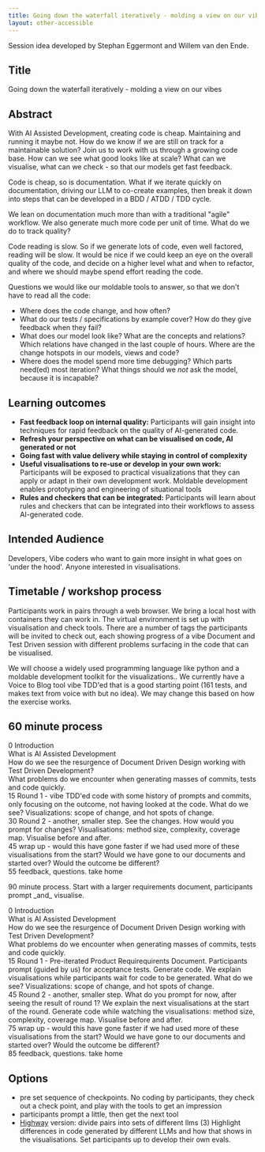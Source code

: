 ```yaml
---
title: Going down the waterfall iteratively - molding a view on our vibes
layout: other-accessible
---
```


Session idea developed by Stephan Eggermont and Willem van den Ende.

Title
---

Going down the waterfall iteratively \- molding a view on our vibes

Abstract
----

With AI Assisted Development, creating code is cheap. Maintaining and running it maybe not. How do we know if we are still on track for a maintainable solution? Join us to work with us through a growing code base. How can we see what good looks like at scale? What can we visualise, what can we check \- so that our models get fast feedback.

Code is cheap, so is documentation. What if we iterate quickly on documentation, driving our LLM to co-create examples, then break it down into steps that can be developed in a BDD / ATDD / TDD cycle.

We lean on documentation much more than with a traditional "agile" workflow. We also generate much more code per unit of time. What do we do to track quality?

Code reading is slow. So if we generate lots of code, even well factored, reading will be slow. It would be nice if we could keep an eye on the overall quality of the code, and decide on a higher level what and when to refactor, and where we should maybe spend effort reading the code. 

Questions we would like our moldable tools to answer, so that we don't have to read all the code:

- Where does the code change, and how often?   
- What do our tests / specifications by example cover? How do they give feedback when they fail?   
- What does our model look like? What are the concepts and relations? Which relations have changed in the last couple of hours. Where are the change hotspots in our models, views and code?  
- Where does the model spend more time debugging? Which parts need(ed) most iteration? What things should we *not* ask the model, because it is incapable?

Learning outcomes
----

* **Fast feedback loop on internal quality:** Participants will gain insight into techniques for rapid feedback on the quality of AI-generated code.  
* **Refresh your perspective on what can be visualised on code, AI generated or not**  
* **Going fast with value delivery while staying in control of complexity**  
* **Useful visualisations to re-use or develop in your own work:** Participants will be exposed to practical visualizations that they can apply or adapt in their own development work. Moldable development enables prototyping and engineering of situational tools  
* **Rules and checkers that can be integrated:** Participants will learn about rules and checkers that can be integrated into their workflows to assess AI-generated code.

Intended Audience
----
Developers, Vibe coders who want to gain more insight in what goes on 'under the hood'. Anyone interested in visualisations.

Timetable / workshop process
-----

Participants work in pairs through a web browser. We bring a local host with containers they can work in. The virtual environment is set up with visualisation and check tools. There are a number of tags the participants will be invited to check out, each showing progress of a vibe Document and Test Driven session with different problems surfacing in the code that can be visualised.

We will choose a widely used programming language like python and a moldable development toolkit for the visualizations.. We currently have a Voice to Blog tool vibe TDD'ed that is a good starting point (161 tests, and makes text from voice with  but no idea). We may change this based on how the exercise works.

60 minute process
----

0 Introduction  
   What is AI Assisted Development  
   How do we see the resurgence of Document Driven Design working with Test Driven Development?  
   What problems do we encounter when generating masses of commits, tests and code quickly.  
15 Round 1 \- vibe TDD'ed code with some history of prompts and commits, only focusing on the outcome, not having looked at the code. What do we see? Visualizations: scope of change, and hot spots of change.  
30 Round 2 \- another, smaller step. See the changes. How would you prompt for changes? Visualisations: method size, complexity, coverage map. Visualise before and after.   
45 wrap up \- would this have gone faster if we had used more of these visualisations from the start? Would we have gone to our documents and started over? Would the outcome be different?  
55 feedback, questions. take home

90 minute process. Start with a larger requirements document, participants prompt \_and\_ visualise. 

0 Introduction  
   What is AI Assisted Development  
   How do we see the resurgence of Document Driven Design working with Test Driven Development?  
   What problems do we encounter when generating masses of commits, tests and code quickly.  
15 Round 1 \- Pre-iterated Product Requirequirents Document. Participants  prompt (guided by us) for acceptance tests. Generate code. We explain visualisations while participants wait for code to be generated. What do we see? Visualizations: scope of change, and hot spots of change.  
45 Round 2 \- another, smaller step. What do you prompt for now, after seeing the result of round 1? We explain the next visualisations at the start of the round. Generate code while watching the visualisations: method size, complexity, coverage map. Visualise before and after.   
75 wrap up \- would this have gone faster if we had used more of these visualisations from the start? Would we have gone to our documents and started over? Would the outcome be different?  
85 feedback, questions. take home

Options
----

- pre set sequence of checkpoints. No coding by participants, they check out a check point, and play with the tools to get an impression  
- participants prompt a little, then get the next tool  
- [Highway](https://www.qwan.eu/2020/09/02/dimensional-planning.html) version: divide pairs into sets of different llms (3) Highlight differences in code generated by different LLMs and how that shows in the visualisations. Set participants up to develop their own evals. 



